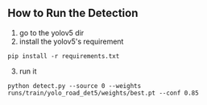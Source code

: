 ## How to Run the Detection

1. go to the yolov5 dir
2. install the yolov5's requirement 

```
pip install -r requirements.txt
```

3. run it

```
python detect.py --source 0 --weights runs/train/yolo_road_det5/weights/best.pt --conf 0.85
```
